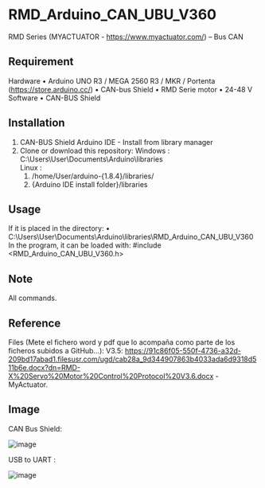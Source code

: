 # RMD_Arduino_CAN_UBU_V360
RMD Series (MYACTUATOR - https://www.myactuator.com/) – Bus CAN
## Requirement
Hardware
•	Arduino UNO R3 / MEGA 2560 R3 / MKR / Portenta (https://store.arduino.cc/)
•	CAN-bus Shield
•	RMD Serie motor
•	24-48 V
Software
•	CAN-BUS Shield
## Installation
1.	CAN-BUS Shield Arduino IDE - Install from library manager
2.	Clone or download this repository:
  Windows : C:\Users\User\Documents\Arduino\libraries\
  Linux :
    1.	/home/User/arduino-{1.8.4}/libraries/
    2.	{Arduino IDE install folder}/libraries
## Usage
If it is placed in the directory:
•	C:\Users\User\Documents\Arduino\libraries\RMD_Arduino_CAN_UBU_V360
In the program, it can be loaded with: #include <RMD_Arduino_CAN_UBU_V360.h>
## Note
All commands.
## Reference
Files (Mete el fichero word y pdf que lo acompaña como parte de los ficheros subidos a GitHub...):
V3.5: https://91c86f05-550f-4736-a32d-209bd17abad1.filesusr.com/ugd/cab28a_9d344907863b4033ada6d9318d511b6e.docx?dn=RMD-X%20Servo%20Motor%20Control%20Protocol%20V3.6.docx - MyActuator.

## Image
CAN Bus Shield:

![image](https://user-images.githubusercontent.com/78860501/216390808-9829d965-8f08-49f1-8d3f-99cf482643a9.png)

USB to UART :

![image](https://user-images.githubusercontent.com/78860501/216390846-c1eaf735-0d51-464c-803d-c10718a1ebca.png)





